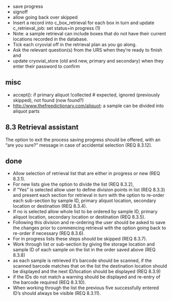  * save progress
 * signoff
 * allow going back over skipped
 * Insert a record into c_box_retrieval for each box in turn and update c_retrieval_job: set status=in progress (1)
 * Note: a sample retrieval can include boxes that do not have their current locations recorded in the database.
 * Tick each cryovial off in the retrieval plan as you go along.
 * Ask the relevant question(s) from the URS when they’re ready to finish and 
 * update cryovial_store (old and new, primary and secondary) when they enter their password to confirm

## misc

 * accept(): if primary aliquot !collected   # expected, ignored (previously skipped), not found (now found?)
 * http://www.thefreedictionary.com/aliquot: a sample can be divided into aliquot parts

## 8.3 Retrieval assistant

The option to exit the process saving progress should be offered, 
    with an “are you sure?” message in case of accidental selection (REQ 8.3.12).

## done

 * Allow selection of retrieval list that are either in progress or new (REQ 8.3.1). 
 * For new lists give the option to divide the list (REQ 8.3.2), 
 * if “Yes” is selected allow user to define division points in list (REQ 8.3.3) and present each section for retrieval in turn with the option to re-order each sub-section by sample ID, primary aliquot location, secondary location or destination (REQ 8.3.4). 
 * If no is selected allow whole list to be ordered by sample ID, primary aliquot location, secondary location or destination (REQ 8.3.5). 
 * Following this division and re-ordering the user should be asked to save the changes prior to commencing retrieval with the option going back to re-order if necessary (REQ 8.3.6). 
 * For in progress lists these steps should be skipped (REQ 8.3.7).
 * Work through list or sub-section by giving the storage location and sample ID of each sample on the list in the order saved above (REQ 8.3.8) 
 * as each sample is retrieved it’s barcode should be scanned, if the scanned barcode matches that on the list the destination location should be displayed and the next ID/location should be displayed (REQ 8.3.9) 
 * if the IDs do not match a warning should be displayed and re-entry of the barcode required (REQ 8.3.10). 
 * When working through the list the previous five successfully entered ID’s should always be visible (REQ 8.3.11). 
